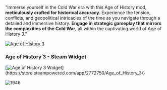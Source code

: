 "Immerse yourself in the Cold War era with this Age of History mod, **meticulously crafted for historical accuracy**.
Experience the tension, conflicts, and geopolitical intricacies of the time as you navigate through a detailed and immersive history. 
**Engage in strategic gameplay that mirrors the complexities of the Cold War**, all within the captivating world of Age of History 3."



[![Age of History 3](https://cdn.cloudflare.steamstatic.com/steam/apps/2772750/header.jpg?t=1706286405)](https://store.steampowered.com/app/2772750/Age_of_History_3/)


### Age of History 3 - Steam Widget

[![Age of History 3 Widget](https://store.steampowered.com/widget/2772750/t=Embark%20on%20an%20epic%20journey%20with%20Age%20of%20History%203%2C%20which%20takes%20you%20through%20the%20vast%20timeline%20of%20human%20history.%20From%20the%20Age%20of%20Civilization%20to%20the%20realms%20of%20the%20far%20future%2C%20play%20as%20various%20Civilizations%20ranging%20from%20dominant%20empires%20to%20small%20tribes.)](https://store.steampowered.com/app/2772750/Age_of_History_3/)


	
</div>

</body>
</html>




	










![1946](https://github.com/GDKAYKY/The-Iron-Curtain/assets/108950475/fff22ae5-e5a7-4ea5-904c-17553d66b7a4)
